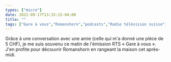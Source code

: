 ```yaml
---
types: ["micro"]
date: 2022-09-17T13:33:13-04:00
title: ""
tags: ["Gare à vous","Romanshorn","podcasts","Radio télévision suisse"]
---
```

Grâce à une conversation avec une amie (celle qui m'a donné une pièce de 5 CHF), je me suis souvenu ce matin de l'émission RTS « Gare à vous ». J'en profite pour découvrir Romanshorn en rangeant la maison cet après-midi.
